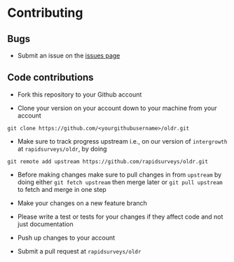 # Contributing

## Bugs

* Submit an issue on the [issues page](https://github.com/rapidsurveys/oldr/issues)

## Code contributions

* Fork this repository to your Github account

* Clone your version on your account down to your machine from your account

```
git clone https://github.com/<yourgithubusername>/oldr.git
```

* Make sure to track progress upstream i.e., on our version of `intergrowth`
at `rapidsurveys/oldr`, by doing

```
git remote add upstream https://github.com/rapidsurveys/oldr.git
```

* Before making changes make sure to pull changes in from `upstream` by doing
either `git fetch upstream` then merge later or `git pull upstream` to fetch
and merge in one step

* Make your changes on a new feature branch

* Please write a test or tests for your changes if they affect code and not just
documentation

* Push up changes to your account

* Submit a pull request at `rapidsurveys/oldr`
